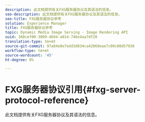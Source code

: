 ```yaml
---
description: 此文档提供有关FXG服务器协议及其语法的信息。
seo-description: 此文档提供有关FXG服务器协议及其语法的信息。
seo-title: FXG服务器协议参考
solution: Experience Manager
title: FXG服务器协议参考
topic: Dynamic Media Image Serving - Image Rendering API
uuid: 368cef00-3009-4694-a014-746e4aa7df20
translation-type: tm+mt
source-git-commit: 97a84e8e7edd3d834ca42069eae7c09c00d57938
workflow-type: tm+mt
source-wordcount: '45'
ht-degree: 0%

---
```



# FXG服务器协议引用{#fxg-server-protocol-reference}

此文档提供有关FXG服务器协议及其语法的信息。

